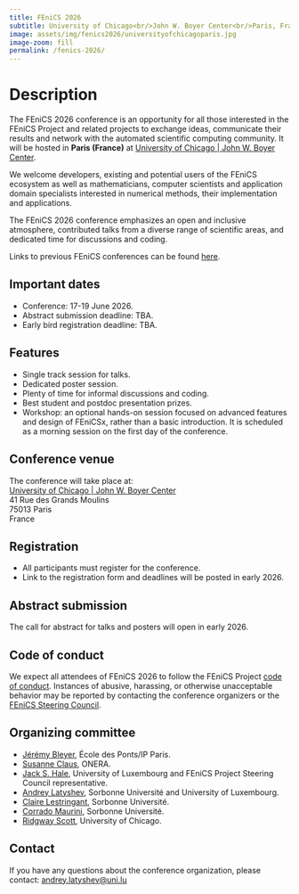 ```yaml
---
title: FEniCS 2026
subtitle: University of Chicago<br/>John W. Boyer Center<br/>Paris, France<br/>17-19 June 2026
image: assets/img/fenics2026/universityofchicagoparis.jpg
image-zoom: fill
permalink: /fenics-2026/
---
```


# Description

The FEniCS 2026 conference is an opportunity for all those interested in
the FEniCS Project and related projects to exchange ideas, communicate
their results and network with the automated scientific computing
community. It will be hosted in **Paris (France)** at
[University of Chicago | John W. Boyer Center](https://centerinparis.uchicago.edu/).

We welcome developers, existing and potential users of the
FEniCS ecosystem as well as mathematicians, computer scientists and
application domain specialists interested in numerical methods, their
implementation and applications.

The FEniCS 2026 conference emphasizes an open and inclusive
atmosphere, contributed talks from a diverse range of scientific areas,
and dedicated time for discussions and coding.

Links to previous FEniCS conferences can be found [here](index.md).

## Important dates

- Conference: 17-19 June 2026.
- Abstract submission deadline: TBA.
- Early bird registration deadline: TBA.

## Features

- Single track session for talks.
- Dedicated poster session.
- Plenty of time for informal discussions and coding.
- Best student and postdoc presentation prizes.
- Workshop: an optional hands-on session focused on advanced features and design of FEniCSx, rather than a basic introduction. It is scheduled as a morning session on the first day of the conference.

## Conference venue

The conference will take place at:<br/>
[University of Chicago | John W. Boyer Center](https://maps.app.goo.gl/ZGsSNiFAddyisY4R6)<br/>
41 Rue des Grands Moulins<br/>
75013 Paris<br/>
France

## Registration

- All participants must register for the conference.
- Link to the registration form and deadlines will be posted in early 2026.

## Abstract submission

The call for abstract for talks and posters will open in early 2026.

## Code of conduct

We expect all attendees of FEniCS 2026 to follow the FEniCS Project
[code of conduct](../community/code-of-conduct.md). Instances of
abusive, harassing, or otherwise unacceptable behavior may be reported
by contacting the conference organizers or the [FEniCS Steering
Council](https://github.com/FEniCS/governance).

## Organizing committee

- [Jérémy Bleyer](https://bleyerj.github.io/), École des Ponts/IP Paris.
- [Susanne Claus](https://www.linkedin.com/in/susanne-claus-ab47387/), ONERA.
- [Jack S. Hale](https://orcid.org/0000-0001-7216-861X), University of Luxembourg and FEniCS Project Steering Council representative.
- [Andrey Latyshev](https://www.linkedin.com/in/andrey-latyshev/), Sorbonne Université and University of Luxembourg.
- [Claire Lestringant](http://www.dalembert.upmc.fr/home/lestringant/), Sorbonne Université.
- [Corrado Maurini](http://www.lmm.jussieu.fr/~corrado/), Sorbonne Université.
- [Ridgway Scott](https://people.cs.uchicago.edu/~ridg/), University of Chicago.

## Contact

If you have any questions about the conference organization, please contact: [andrey.latyshev@uni.lu](mailto:andrey.latyshev@uni.lu)